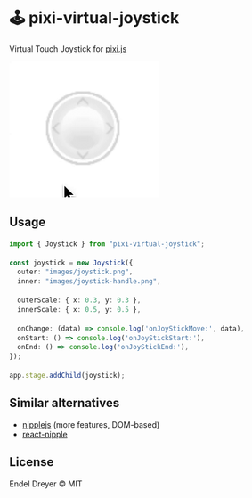 # 🕹 pixi-virtual-joystick

Virtual Touch Joystick for [pixi.js](https://github.com/pixijs/pixi.js)

<img src="screenshot.gif?raw=1" />

## Usage

```typescript
import { Joystick } from "pixi-virtual-joystick";

const joystick = new Joystick({
  outer: "images/joystick.png",
  inner: "images/joystick-handle.png",

  outerScale: { x: 0.3, y: 0.3 },
  innerScale: { x: 0.5, y: 0.5 },

  onChange: (data) => console.log('onJoyStickMove:', data),
  onStart: () => console.log('onJoyStickStart:'),
  onEnd: () => console.log('onJoyStickEnd:'),
});

app.stage.addChild(joystick);
```

## Similar alternatives

- [nipplejs](https://github.com/yoannmoinet/nipplejs/) (more features, DOM-based)
- [react-nipple](https://github.com/loopmode/react-nipple)

## License

Endel Dreyer © MIT
